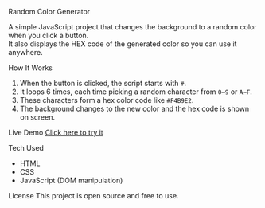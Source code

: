  Random Color Generator

A simple JavaScript project that changes the background to a random color when you click a button.  
It also displays the HEX code of the generated color so you can use it anywhere.

 How It Works
1. When the button is clicked, the script starts with `#`.
2. It loops 6 times, each time picking a random character from `0–9` or `A–F`.
3. These characters form a hex color code like `#F4B9E2`.
4. The background changes to the new color and the hex code is shown on screen.


 Live Demo
[Click here to try it](https://Ajwatahir9.github.io/random-color-generator/)

 Tech Used
- HTML
- CSS
- JavaScript (DOM manipulation)

 License
This project is open source and free to use.

